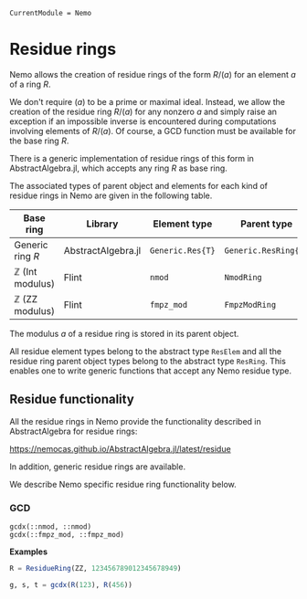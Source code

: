 ```@meta
CurrentModule = Nemo
```

# Residue rings

Nemo allows the creation of residue rings of the form $R/(a)$ for an element
$a$ of a ring $R$.

We don't require $(a)$ to be a prime or maximal ideal. Instead, we allow the
creation of the residue ring $R/(a)$ for any nonzero $a$ and simply raise an
exception if an impossible inverse is encountered during computations 
involving elements of $R/(a)$. Of course, a GCD function must be available for the
base ring $R$.

There is a generic implementation of residue rings of this form in AbstractAlgebra.jl,
which accepts any ring $R$ as base ring.

The associated types of parent object and elements for each kind of residue rings in
Nemo are given in the following table.

Base ring                   | Library            | Element type    | Parent type
----------------------------|--------------------|-----------------|--------------------
Generic ring $R$            | AbstractAlgebra.jl | `Generic.Res{T}`| `Generic.ResRing{T}`
$\mathbb{Z}$ (Int modulus)  | Flint              | `nmod`          | `NmodRing`
$\mathbb{Z}$ (ZZ modulus)   | Flint              | `fmpz_mod`      | `FmpzModRing`

The modulus $a$ of a residue ring is stored in its parent object.

All residue element types belong to the abstract type `ResElem` and all the
residue ring parent object types belong to the abstract type `ResRing`.
This enables one to write generic functions that accept any Nemo residue type.

## Residue functionality

All the residue rings in Nemo provide the functionality described in AbstractAlgebra
for residue rings:

<https://nemocas.github.io/AbstractAlgebra.jl/latest/residue>

In addition, generic residue rings are available.

We describe Nemo specific residue ring functionality below.

### GCD

```@docs
gcdx(::nmod, ::nmod)
gcdx(::fmpz_mod, ::fmpz_mod)
```

**Examples**

```julia
R = ResidueRing(ZZ, 123456789012345678949)

g, s, t = gcdx(R(123), R(456))
```
